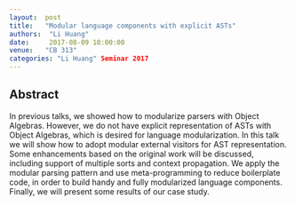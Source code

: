 ```yaml
--- 
layout:  post 
title:   "Modular language components with explicit ASTs"
authors:  "Li Huang"
date:     2017-08-09 10:00:00
venue:   "CB 313"
categories: "Li Huang" Seminar 2017
--- 
```

## Abstract

In previous talks, we showed how to modularize parsers with Object Algebras.
However, we do not have explicit representation of ASTs with Object
Algebras,
which is desired for language modularization. In this talk we will show how
to
adopt modular external visitors for AST representation. Some enhancements
based
on the original work will be discussed, including support of multiple sorts
and
context propagation. We apply the modular parsing pattern and use
meta-programming to reduce boilerplate code, in order to build handy and
fully
modularized language components. Finally, we will present some results of
our
case study.


